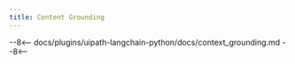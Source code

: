 ```yaml
---
title: Content Grounding
---
```


--8<--
docs/plugins/uipath-langchain-python/docs/context_grounding.md
--8<--


